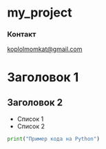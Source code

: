 # my_project
### Контакт
koplolmomkat@gmail.com
# Заголовок 1

## Заголовок 2

- Список 1
- Список 2

```python
print("Пример кода на Python")
```
